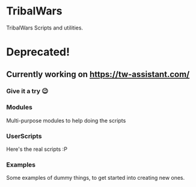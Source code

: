 # TribalWars

TribalWars Scripts and utilities.

# Deprecated! 

## Currently working on https://tw-assistant.com/

### Give it a try 😉



### Modules

Multi-purpose modules to help doing the scripts

### UserScripts

Here's the real scripts :P

### Examples

Some examples of dummy things, to get started into creating new ones.
